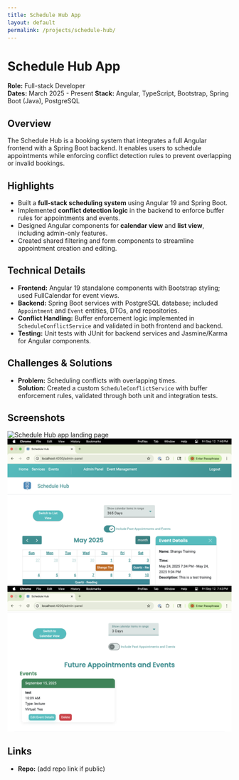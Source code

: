 ```yaml
---
title: Schedule Hub App
layout: default
permalink: /projects/schedule-hub/
---
```


# Schedule Hub App

**Role:** Full-stack Developer  
**Dates:** March 2025 - Present
**Stack:** Angular, TypeScript, Bootstrap, Spring Boot (Java), PostgreSQL

## Overview

The Schedule Hub is a booking system that integrates a full Angular frontend with a Spring Boot backend. It enables users to schedule appointments while enforcing conflict detection rules to prevent overlapping or invalid bookings.

## Highlights

- Built a **full-stack scheduling system** using Angular 19 and Spring Boot.
- Implemented **conflict detection logic** in the backend to enforce buffer rules for appointments and events.
- Designed Angular components for **calendar view** and **list view**, including admin-only features.
- Created shared filtering and form components to streamline appointment creation and editing.

## Technical Details

- **Frontend:** Angular 19 standalone components with Bootstrap styling; used FullCalendar for event views.
- **Backend:** Spring Boot services with PostgreSQL database; included `Appointment` and `Event` entities, DTOs, and repositories.
- **Conflict Handling:** Buffer enforcement logic implemented in `ScheduleConflictService` and validated in both frontend and backend.
- **Testing:** Unit tests with JUnit for backend services and Jasmine/Karma for Angular components.

## Challenges & Solutions

- **Problem:** Scheduling conflicts with overlapping times.  
  **Solution:** Created a custom `ScheduleConflictService` with buffer enforcement rules, validated through both unit and integration tests.

## Screenshots

<img src="/images/schedule-landing.png" alt="Schedule Hub app landing page" class="project-screenshot">

<img src="/images/schedule-calendar.png" alt="Schedule Hub app calendar view" class="project-screenshot">

<img src="/images/schedule-admin.png" alt="Schedule Hub app admin panel" class="project-screenshot">

## Links

- **Repo:** (add repo link if public)
